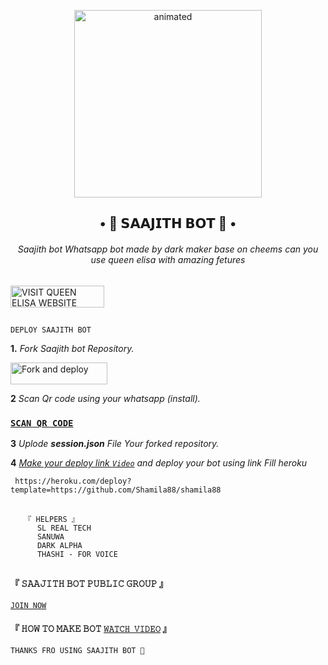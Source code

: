 
<p align="center">
  <img src="https://i.ibb.co/HdYV0hJ/Anonymous-Wallpaper-1.jpg" alt="animated" width="300" height="300" />
</p>
  <h2 align="center">• 👀 𝗦𝗔𝗔𝗝𝗜𝗧𝗛 𝗕𝗢𝗧 👀 •<br></h2>
  
  
<h6 align= "center"> 
Saajith bot Whatsapp bot made by dark maker base on cheems can you use queen elisa with amazing fetures
</h6>

## 

<p align="left">
<a href="http://www.queenelisa.42web.io"><img align="center" src="https://i.ibb.co/HdYV0hJ/Anonymous-Wallpaper-1.jpg" alt="VISIT QUEEN ELISA WEBSITE" height="35" width="150" /></a>
</p align="left">

## 



`DEPLOY SAAJITH BOT`
 
**1.** _Fork Saajith bot Repository._

<p align="left">
<a href="https://github.com/shamila88/shamila88/fork"><img align="center" src="https://i.ibb.co/HdYV0hJ/Anonymous-Wallpaper-1.jpg" alt="Fork and deploy" height="35" width="155" /></a>


**2** _Scan Qr code using your whatsapp (install)._


### [`SCAN QR CODE`](https://replit.com/@MRNima/Queen-elisa-md-v2-WHATSAPP-SCANER?v=1?outputonly=1&lite=1#index.js)



**3** _Uplode **session.json** File Your forked repository._


**4**  _[Make your deploy link `Video`]() and deploy your bot using link Fill heroku_

     https://heroku.com/deploy?template=https://github.com/Shamila88/shamila88

##  
##  
       『 𝙷𝙴𝙻𝙿𝙴𝚁𝚂 』
          𝚂𝙻 𝚁𝙴𝙰𝙻 𝚃𝙴𝙲𝙷 
          𝚂𝙰𝙽𝚄𝚆𝙰
          𝙳𝙰𝚁𝙺 𝙰𝙻𝙿𝙷𝙰
          𝚃𝙷𝙰𝚂𝙷𝙸 - 𝙵𝙾𝚁 𝚅𝙾𝙸𝙲𝙴

##
## 

#### 『 𝚂𝙰𝙰𝙹𝙸𝚃𝙷 𝙱𝙾𝚃 𝙿𝚄𝙱𝙻𝙸𝙲 𝙶𝚁𝙾𝚄𝙿 』
[`𝙹𝙾𝙸𝙽 𝙽𝙾𝚆`]()

#### 『 𝙷𝙾𝚆 𝚃𝙾 𝙼𝙰𝙺𝙴 𝙱𝙾𝚃 [`𝚆𝙰𝚃𝙲𝙷 𝚅𝙸𝙳𝙴𝙾`]() 』

`THANKS FRO USING SAAJITH BOT 💞`
